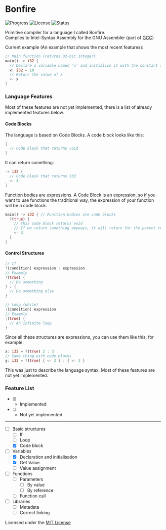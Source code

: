 # Bonfire
![Progress](https://img.shields.io/badge/Progress-20%25-orange "Progress: 20%")
![License](https://img.shields.io/badge/License-MIT-green "License: MIT")
![Status](https://img.shields.io/badge/Status-Works%20on%20my%20machine-yellowgreen "Works on my machine")

Primitive compiler for a language I called Bonfire.  
Compiles to Intel-Syntax Assembly for the GNU Assembler (part of [GCC](https://gcc.gnu.org))

Current example (An example that shows the most recent features):
```rust
// Main function (returns 32-bit integer)
main() -> i32 {
  // Declare a variable named 'x' and initialise it with the constant 10
  x: i32 = 10
  // Return the value of x
  <- x
}
```


### Language Features
Most of these features are not yet implemented, there is a list of already implemented features below.
#### Code Blocks
The language is based on Code Blocks. A code block looks like this:
```rust
{
  // Code block that returns void
}
```
It can return something:
```rust
-> i32 {
  // Code block that returns i32
  <- 3
}
```
Function bodies are expressions. A Code Block is an expression, so if you want to use functions the traditional way, the expression of your function will be a code block.
```rust
main() -> i32 { // Function bodies are code blocks
  ?(true) {
    // This code block returns void
    // If we return something anyways, it will return for the parent code block (the function)
    <- 3
  }
}
```
#### Control Structures
```rust
// If
?(condition) expression : expression
// Example
?(true) {
  // Do something
} : {
  // Do something else
}
```

```rust
// Loop (while)
|(condition) expression
// Example
|(true) {
  // An infinite loop
}
```
Since all these structures are expressions, you can use them like this, for example:
```rust
x: i32 = ?(true) 2 : 3
// Same thing with code blocks
y: i32 = ?(true) { <- 2 } : { <- 3 }
```

This was just to describe the language syntax. Most of these features are not yet implemented.
### Feature List
* [x] - Implemented
* [ ] - Not yet implemented

------------------

* [ ] Basic structures
  * [ ] If
  * [ ] Loop
  * [x] Code block
* [ ] Variables
  * [x] Declaration and initialisation
  * [x] Get Value
  * [ ] Value assignment
* [ ] Functions
  * [ ] Parameters
    * [ ] By value
    * [ ] By reference
  * [ ] Function call
* [ ] Libraries
  * [ ] Metadata
  * [ ] Correct linking

Licensed under the [MIT License](https://github.com/Buam/Bonfire/blob/master/LICENSE.txt)
